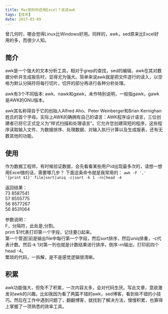 ```yaml
---
title: Mac党的你还用Excel？说说awk
tags: [技术]
date: 2017-03-09
---
```



曾几何时，哪会觉得Linux比Windows好用。同样的，awk，sed原来比Excel好用的多，而很少人知。

## 简介
awk是一个强大的文本分析工具，相对于grep的查找，sed的编辑，awk在其对数据分析并生成报告时，显得尤为强大。简单来说awk就是把文件逐行的读入，以空格为默认分隔符将每行切片，切开的部分再进行各种分析处理。

awk有3个不同版本: awk、nawk和gawk，未作特别说明，一般指gawk，gawk是AWK的GNU版本。

awk其名称得自于它的创始人Alfred Aho、Peter Weinberger和Brian Kernighan姓氏的首个字母。实际上AWK的确拥有自己的语言：AWK程序设计语言，三位创建者已将它正式定义为“样式扫描和处理语言”。它允许您创建简短的程序，这些程序读取输入文件、为数据排序、处理数据、对输入执行计算以及生成报表，还有无数其他的功能。

## 使用
作为数据工程师，有时候验证数据，会先看看某些用户id出现最多次的，请想一想用Excel做的话，需要哪几步？
下面这条命令就是我常用的：
`awk -F ',' '{print $1}' file|sort|uniq -c|sort -k 1 -rn|head -4`

返回结果：  
73 8587541  
57 8555775  
56 8577267  
56 8531064

参数说明：  
F，分隔符，此处是,分割。  
print $1代表打印第一个字段，记住要{}起来。  
第一个管道|前是输出file中每行第一个字段，然后sort排序，然后uniq排重，-c代表计数。然后-k 1对第一列也就是计数结果进行排序，倒序-rn输出，打印前四个head -4。  
繁琐的代码，一拆解，是不是感觉逻辑很清晰。

## 积累
awk功能强大，但免不了积累，一次内容太多，会对代码生厌。写此文章，意欲激发对awk的兴趣。比如我因为看了两篇不错的awk，sed博客，看到些不错的小技巧。然后在工作中遇到问题了，翻翻博客，就找到了解决方法，慢慢积累，也算得上掌握了一项熟悉的效率工具。




